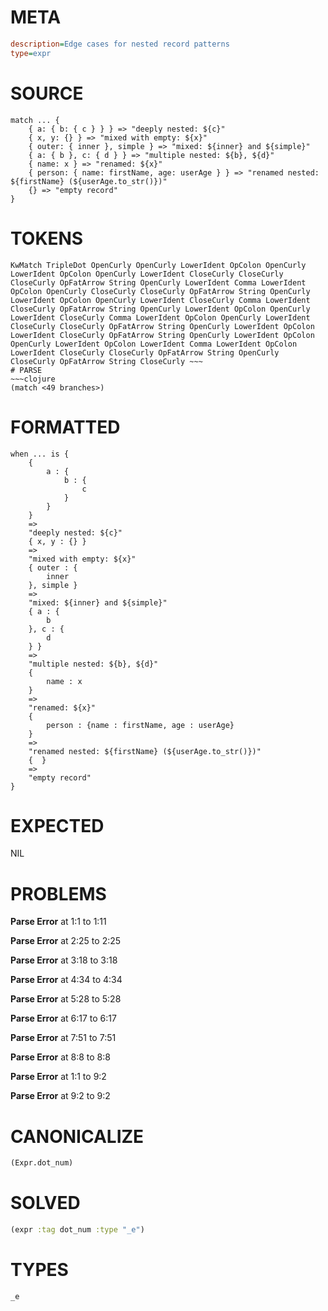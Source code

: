 # META
~~~ini
description=Edge cases for nested record patterns
type=expr
~~~
# SOURCE
~~~roc
match ... {
    { a: { b: { c } } } => "deeply nested: ${c}"
    { x, y: {} } => "mixed with empty: ${x}"
    { outer: { inner }, simple } => "mixed: ${inner} and ${simple}"
    { a: { b }, c: { d } } => "multiple nested: ${b}, ${d}"
    { name: x } => "renamed: ${x}"
    { person: { name: firstName, age: userAge } } => "renamed nested: ${firstName} (${userAge.to_str()})"
    {} => "empty record"
}
~~~
# TOKENS
~~~text
KwMatch TripleDot OpenCurly OpenCurly LowerIdent OpColon OpenCurly LowerIdent OpColon OpenCurly LowerIdent CloseCurly CloseCurly CloseCurly OpFatArrow String OpenCurly LowerIdent Comma LowerIdent OpColon OpenCurly CloseCurly CloseCurly OpFatArrow String OpenCurly LowerIdent OpColon OpenCurly LowerIdent CloseCurly Comma LowerIdent CloseCurly OpFatArrow String OpenCurly LowerIdent OpColon OpenCurly LowerIdent CloseCurly Comma LowerIdent OpColon OpenCurly LowerIdent CloseCurly CloseCurly OpFatArrow String OpenCurly LowerIdent OpColon LowerIdent CloseCurly OpFatArrow String OpenCurly LowerIdent OpColon OpenCurly LowerIdent OpColon LowerIdent Comma LowerIdent OpColon LowerIdent CloseCurly CloseCurly OpFatArrow String OpenCurly CloseCurly OpFatArrow String CloseCurly ~~~
# PARSE
~~~clojure
(match <49 branches>)
~~~
# FORMATTED
~~~roc
when ... is {
	{
		a : {
			b : {
				c
			}
		}
	}
	=>
	"deeply nested: ${c}"
	{ x, y : {} }
	=>
	"mixed with empty: ${x}"
	{ outer : {
		inner
	}, simple }
	=>
	"mixed: ${inner} and ${simple}"
	{ a : {
		b
	}, c : {
		d
	} }
	=>
	"multiple nested: ${b}, ${d}"
	{
		name : x
	}
	=>
	"renamed: ${x}"
	{
		person : {name : firstName, age : userAge}
	}
	=>
	"renamed nested: ${firstName} (${userAge.to_str()})"
	{  }
	=>
	"empty record"
}
~~~
# EXPECTED
NIL
# PROBLEMS
**Parse Error**
at 1:1 to 1:11

**Parse Error**
at 2:25 to 2:25

**Parse Error**
at 3:18 to 3:18

**Parse Error**
at 4:34 to 4:34

**Parse Error**
at 5:28 to 5:28

**Parse Error**
at 6:17 to 6:17

**Parse Error**
at 7:51 to 7:51

**Parse Error**
at 8:8 to 8:8

**Parse Error**
at 1:1 to 9:2

**Parse Error**
at 9:2 to 9:2

# CANONICALIZE
~~~clojure
(Expr.dot_num)
~~~
# SOLVED
~~~clojure
(expr :tag dot_num :type "_e")
~~~
# TYPES
~~~roc
_e
~~~
